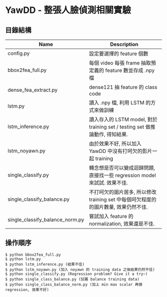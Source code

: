 # YawDD - 整張人臉偵測相關實驗


## 目錄結構

| Name | Description |
| ---- | -------- |
| config.py | 設定要選擇的 feature 個數 |
| bbox2fea_full.py | 每個 video 每張 frame 抽取預定義的 feature 數並存成 .npy 檔 |
| dense_fea_extract.py | dense121 抽 feature 的 class code |
| lstm.py | 讀入 .npy 檔, 利用 LSTM 的方式來做訓練 |
| lstm_inference.py | 讀入存入的 LSTM model, 對於 training set / testing set 做推論動作, 得知結果. |
| lstm_noyawn.py | 由於效果不好, 所以加入 YawDD 中沒有打呵欠的影片一起 training |
| single_classify.py | 轉念想是否可以變成迴歸問題, 直接找一些 regression model 來試試. 效果不佳. |
| single_classify_balance.py | 不打呵欠的圖片居多, 所以修改 training set 中每個呵欠程度的的圖片數量, 效果仍然不佳. |
| single_classify_balance_norm.py | 嘗試加入 feature 的 normalization, 效果還是不佳. |

## 操作順序

```
$ python bbox2fea_full.py
$ python lstm.py
$ python lstm_inference.py (結果不佳)
$ python lstm_noyawn.py (加入 noyawn 的 training data 之後結果仍然不佳)
$ python single_classify.py (Regression problem? Give it a try~)
$ python single_class_balance.py (試著 balance training data)
$ python single_class_balance_norm.py (加上 min max scalar 再做 regression, 效果不好)
```

